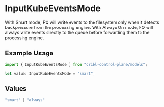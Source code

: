 # InputKubeEventsMode

With Smart mode, PQ will write events to the filesystem only when it detects backpressure from the processing engine. With Always On mode, PQ will always write events directly to the queue before forwarding them to the processing engine.

## Example Usage

```typescript
import { InputKubeEventsMode } from "cribl-control-plane/models";

let value: InputKubeEventsMode = "smart";
```

## Values

```typescript
"smart" | "always"
```